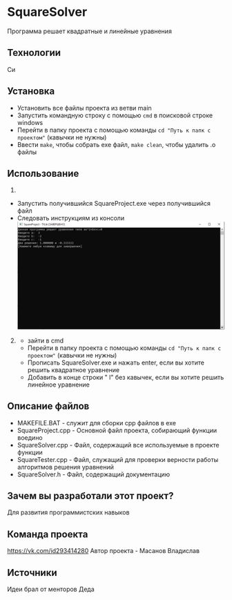 # SquareSolver
Программа решает квадратные и линейные уравнения


## Технологии
Си

## Установка
- Установить все файлы проекта из ветви main
- Запустить командную строку с помощью `cmd` в поисковой строке windows
- Перейти в папку проекта с помощью команды `cd "Путь к папк с проектом"` (кавычки не нужны)
- Ввести `make`, чтобы собрать exe файл, `make clean`, чтобы удалить .o файлы

## Использование
1)
- Запустить получившийся SquareProject.exe через получившийся файл
- Следовать инструкциям из консоли
![Иллюстрация к проекту](https://github.com/IpadikVUZ/Kvadrat/blob/main/preview.png)

2) - зайти в cmd
   - Перейти в папку проекта с помощью команды `cd "Путь к папк с проектом"` (кавычки не нужны)
   - Прописать SquareSolver.exe и нажать enter, если вы хотите решить квадратное уравнение
   - Добавить в конце строки " l" без кавычек, если вы хотите решить линейное уравнение

## Описание файлов
- MAKEFILE.BAT - служит для сборки cpp файлов в exe
- SquareProject.cpp - Основной файл проекта, собирающий функции воедино
- SquareSolver.cpp - Файл, содержащий все используемые в проекте функции
- SquareTester.cpp - Файл, служащий для проверки верности работы алгоритмов решения уравнений
- SquareSolver.h - Файл, содержащий документацию

## Зачем вы разработали этот проект?
Для развития программистских навыков

## Команда проекта
https://vk.com/id293414280 Автор проекта - Масанов Владислав

## Источники
Идеи брал от менторов Деда
